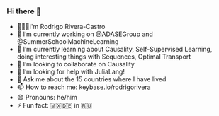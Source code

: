 ### Hi there 👋

<!--
**rodrigorivera/rodrigorivera** is a ✨ _special_ ✨ repository because its `README.md` (this file) appears on your GitHub profile.
Here are some ideas to get you started:
-->
- 🙋🏻‍♂️I'm Rodrigo Rivera-Castro
- 🔭 I’m currently working on @ADASEGroup and @SummerSchoolMachineLearning
- 🌱 I’m currently learning about Causality, Self-Supervised Learning, doing interesting things with Sequences, Optimal Transport
- 👯 I’m looking to collaborate on Causality
- 🤔 I’m looking for help with JuliaLang!
- 💬 Ask me about the 15 countries where I have lived
- 📫 How to reach me: keybase.io/rodrigorivera
- 😄 Pronouns: he/him
- ⚡ Fun fact: 🇲🇽🇩🇪 in 🇷🇺

